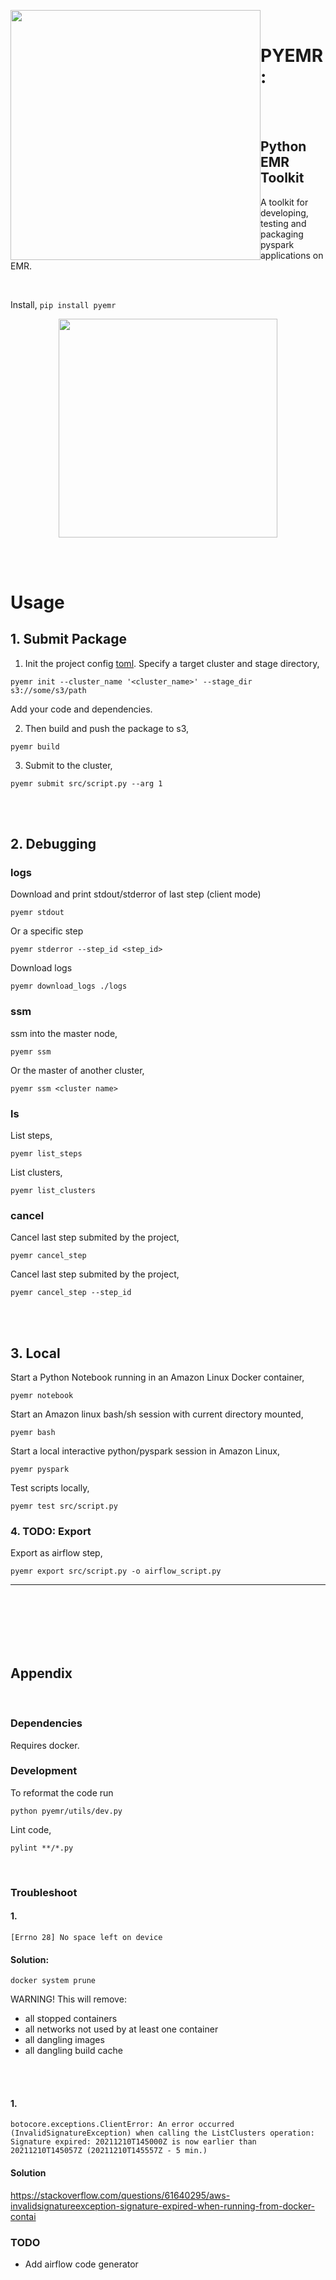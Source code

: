 <br><br>


<img src='.media/logo.png' style='width:400px; float:left'>
<br>

# PYEMR : 
<br><br>

## Python EMR Toolkit


A toolkit for developing, testing and packaging pyspark applications on EMR.

<br> 

Install,
```pip install pyemr ```

<p align="center">
<img src='.media/code.png' style='width:350px;'>
</p>

<br>
<br>

# Usage

## 1. Submit Package

1. Init the project config [toml](https://python-poetry.org/).  Specify a target cluster and stage directory,
```
pyemr init --cluster_name '<cluster_name>' --stage_dir s3://some/s3/path
```

Add your code and dependencies.

2.  Then build and push the package to s3, 
```
pyemr build 
```

3. Submit to the cluster, 
```
pyemr submit src/script.py --arg 1
```

<br>
<br>

## 2. Debugging 

### logs

Download and print stdout/stderror of last step (client mode)

```
pyemr stdout 
```

Or a specific step
```
pyemr stderror --step_id <step_id>
```

Download logs
```
pyemr download_logs ./logs
```

### ssm

ssm into the master node,
```
pyemr ssm 
```

Or the master of another cluster, 
```
pyemr ssm <cluster name>
```


### ls

List steps,
```
pyemr list_steps
```

List clusters, 
```
pyemr list_clusters
```

### cancel 

Cancel last step submited by the project, 
```
pyemr cancel_step
```

Cancel last step submited by the project, 
```
pyemr cancel_step --step_id
```

<br>
<br>

## 3. Local 

Start a Python Notebook running in an Amazon Linux Docker container, 
```
pyemr notebook
```

Start an Amazon linux bash/sh session with current directory mounted,
```
pyemr bash
```

Start a local interactive python/pyspark session in Amazon Linux,
```
pyemr pyspark
```

Test scripts locally, 
```
pyemr test src/script.py
```

### 4. TODO: Export
Export as airflow step,
```
pyemr export src/script.py -o airflow_script.py
```

------------------------------------------------------

<br> 
<br> 
<br> 
<br> 
<br> 

## Appendix
<br>

### Dependencies
Requires docker.

### Development 

To reformat the code run 
```
python pyemr/utils/dev.py 
```

Lint code,
```
pylint **/*.py
```

<br> 

### Troubleshoot

#### 1. 
```
[Errno 28] No space left on device
```

#### Solution: 

```
docker system prune
```

WARNING! This will remove:
- all stopped containers
- all networks not used by at least one container
- all dangling images
- all dangling build cache


<br><br>

####  1.

```
botocore.exceptions.ClientError: An error occurred (InvalidSignatureException) when calling the ListClusters operation: Signature expired: 20211210T145000Z is now earlier than 20211210T145057Z (20211210T145557Z - 5 min.)
```


#### Solution

https://stackoverflow.com/questions/61640295/aws-invalidsignatureexception-signature-expired-when-running-from-docker-contai



### TODO 
- Add airflow code generator 
